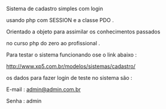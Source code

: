 Sistema de cadastro simples com login 

usando php com SESSION e a classe PDO .

Orientado a objeto para assimilar os conhecimentos passados

no curso php do zero ao profissional .


Para testar o sistema funcionando ose o link abaixo : 

http://www.xp5.com.br/modelos/sistemas/cadastro/

os dados para fazer login de teste no sistema são :

E-mail : admin@admin.com.br

Senha : admin
